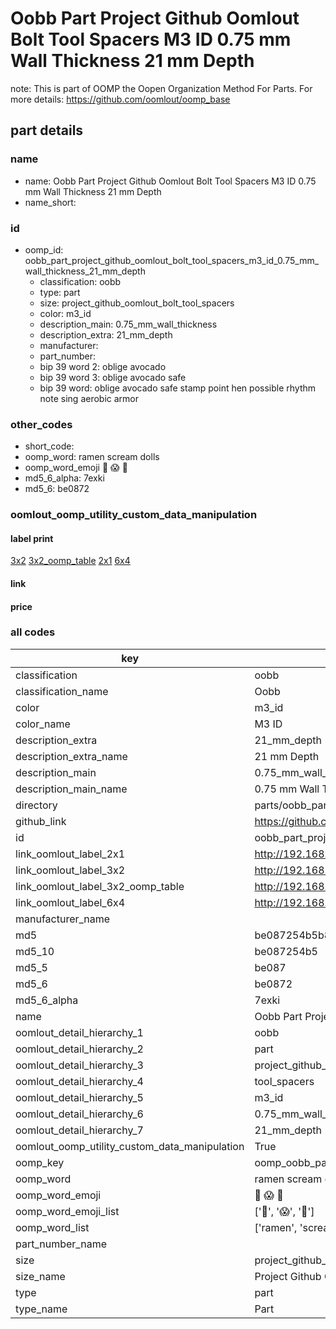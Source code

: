 # Oobb Part Project Github Oomlout Bolt Tool Spacers M3 ID 0.75 mm Wall Thickness 21 mm Depth  

note: This is part of OOMP the Oopen Organization Method For Parts. For more details: https://github.com/oomlout/oomp_base

##  part details
  







### name
* name: Oobb Part Project Github Oomlout Bolt Tool Spacers M3 ID 0.75 mm Wall Thickness 21 mm Depth
* name_short: 
### id
* oomp_id: oobb_part_project_github_oomlout_bolt_tool_spacers_m3_id_0.75_mm_wall_thickness_21_mm_depth
  * classification: oobb
  * type: part
  * size: project_github_oomlout_bolt_tool_spacers
  * color: m3_id
  * description_main: 0.75_mm_wall_thickness
  * description_extra: 21_mm_depth
  * manufacturer: 
  * part_number: 
  * bip 39 word 2: oblige avocado
  * bip 39 word 3: oblige avocado safe
  * bip 39 word: oblige avocado safe stamp point hen possible rhythm note sing aerobic armor

### other_codes
* short_code: 
* oomp_word: ramen scream dolls
* oomp_word_emoji :ramen: :scream: :dolls:
* md5_6_alpha: 7exki
* md5_6: be0872






### oomlout_oomp_utility_custom_data_manipulation
#### label print
[3x2](http://192.168.1.245:1112/?label=oomp%207exki)
[3x2_oomp_table](http://192.168.1.108:1112/?label=oomp%207exki)
[2x1](http://192.168.1.242:1112/?label=oomp%207exki)
[6x4](http://192.168.1.55:1112/?label=oomp%207exki)    

#### link

                              

#### price







### all codes 
| key | value |  
| --- | --- |  
| classification | oobb |  
| classification_name | Oobb |  
| color | m3_id |  
| color_name | M3 ID |  
| description_extra | 21_mm_depth |  
| description_extra_name | 21 mm Depth |  
| description_main | 0.75_mm_wall_thickness |  
| description_main_name | 0.75 mm Wall Thickness |  
| directory | parts/oobb_part_project_github_oomlout_bolt_tool_spacers_m3_id_0.75_mm_wall_thickness_21_mm_depth |  
| github_link | https://github.com/oomlout/oomlout_oomp_part_src/tree/main/parts/oobb_part_project_github_oomlout_bolt_tool_spacers_m3_id_0.75_mm_wall_thickness_21_mm_depth |  
| id | oobb_part_project_github_oomlout_bolt_tool_spacers_m3_id_0.75_mm_wall_thickness_21_mm_depth |  
| link_oomlout_label_2x1 | http://192.168.1.242:1112/?label=oomp%207exki |  
| link_oomlout_label_3x2 | http://192.168.1.245:1112/?label=oomp%207exki |  
| link_oomlout_label_3x2_oomp_table | http://192.168.1.108:1112/?label=oomp%207exki |  
| link_oomlout_label_6x4 | http://192.168.1.55:1112/?label=oomp%207exki |  
| manufacturer_name |  |  
| md5 | be087254b5b8d511acd3ad477c03fcc1 |  
| md5_10 | be087254b5 |  
| md5_5 | be087 |  
| md5_6 | be0872 |  
| md5_6_alpha | 7exki |  
| name | Oobb Part Project Github Oomlout Bolt Tool Spacers M3 ID 0.75 mm Wall Thickness 21 mm Depth |  
| oomlout_detail_hierarchy_1 | oobb |  
| oomlout_detail_hierarchy_2 | part |  
| oomlout_detail_hierarchy_3 | project_github_bolt |  
| oomlout_detail_hierarchy_4 | tool_spacers |  
| oomlout_detail_hierarchy_5 | m3_id |  
| oomlout_detail_hierarchy_6 | 0.75_mm_wall_thickness |  
| oomlout_detail_hierarchy_7 | 21_mm_depth |  
| oomlout_oomp_utility_custom_data_manipulation | True |  
| oomp_key | oomp_oobb_part_project_github_oomlout_bolt_tool_spacers_m3_id_0.75_mm_wall_thickness_21_mm_depth |  
| oomp_word | ramen scream dolls |  
| oomp_word_emoji | :ramen: :scream: :dolls: |  
| oomp_word_emoji_list | [':ramen:', ':scream:', ':dolls:'] |  
| oomp_word_list | ['ramen', 'scream', 'dolls'] |  
| part_number_name |  |  
| size | project_github_oomlout_bolt_tool_spacers |  
| size_name | Project Github Oomlout Bolt Tool Spacers |  
| type | part |  
| type_name | Part |  
